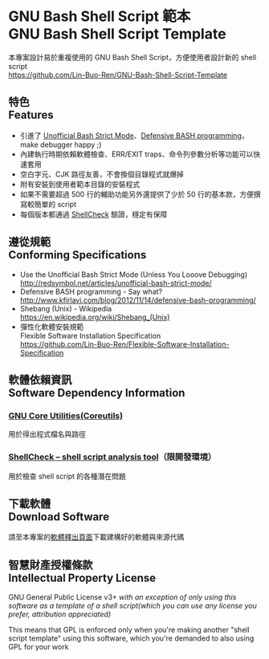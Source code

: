# GNU Bash Shell Script 範本<br>GNU Bash Shell Script Template
本專案設計易於重複使用的 GNU Bash Shell Script，方便使用者設計新的 shell script  
<https://github.com/Lin-Buo-Ren/GNU-Bash-Shell-Script-Template>

## 特色<br>Features
* 引進了 [Unofficial Bash Strict Mode](http://redsymbol.net/articles/unofficial-bash-strict-mode/)、[Defensive BASH programming](http://www.kfirlavi.com/blog/2012/11/14/defensive-bash-programming/)，make debugger happy ;)
* 內建執行時期依賴軟體檢查、ERR/EXIT traps、命令列參數分析等功能可以快速套用
* 空白字元、CJK 路徑友善，不會換個目錄程式就爆掉
* 附有安裝到使用者範本目錄的安裝程式
* 如果不需要超過 500 行的輔助功能另外還提供了少於 50 行的基本款，方便撰寫較簡單的 script
* 每個版本都通過 [ShellCheck](http://www.shellcheck.net/) 驗證，穩定有保障

## 遵從規範<br>Conforming Specifications
* Use the Unofficial Bash Strict Mode (Unless You Looove Debugging)  
  <http://redsymbol.net/articles/unofficial-bash-strict-mode/>
* Defensive BASH programming - Say what?  
  <http://www.kfirlavi.com/blog/2012/11/14/defensive-bash-programming/>
* Shebang (Unix) - Wikipedia  
  <https://en.wikipedia.org/wiki/Shebang_(Unix)>
* 彈性化軟體安裝規範  
  Flexible Software Installation Specification  
  <https://github.com/Lin-Buo-Ren/Flexible-Software-Installation-Specification>

## 軟體依賴資訊<br>Software Dependency Information
### [GNU Core Utilities(Coreutils)](http://www.gnu.org/software/coreutils/coreutils.html)
用於得出程式檔名與路徑

### [ShellCheck – shell script analysis tool](http://www.shellcheck.net/)（限開發環境）
用於檢查 shell script 的各種潛在問題

## 下載軟體<br>Download Software
請至本專案的[軟體釋出頁面](https://github.com/Lin-Buo-Ren/GNU-Bash-Shell-Script-Template/releases)下載建構好的軟體與來源代碼

## 智慧財產授權條款<br>Intellectual Property License
GNU General Public License v3+ *with an exception of only using this software as a template of a shell script(which you can use any license you prefer, attribution appreciated)*

This means that GPL is enforced only when you're making another "shell script template" using this software, which you're demanded to also using GPL for your work
